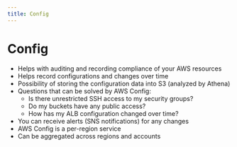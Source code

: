 ```yaml
---
title: Config
---
```

# Config
- Helps with auditing and recording compliance of your AWS resources
- Helps record configurations and changes over time
- Possibility of storing the configuration data into S3 (analyzed by Athena)
- Questions that can be solved by AWS Config:
    - Is there unrestricted SSH access to my security groups?
    - Do my buckets have any public access?
    - How has my ALB configuration changed over time?
- You can receive alerts (SNS notifications) for any changes
- AWS Config is a per-region service
- Can be aggregated across regions and accounts